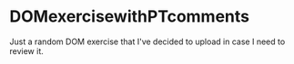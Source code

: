 # DOMexercisewithPTcomments
Just a random DOM exercise that I've decided to upload in case I need to review it.
